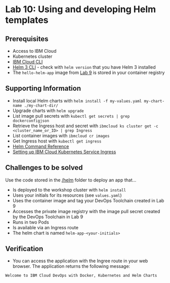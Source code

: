 # Lab 10: Using and developing Helm templates 

## Prerequisites

* Access to IBM Cloud
* Kubernetes cluster
* [IBM Cloud CLI](https://cloud.ibm.com/docs/cli)
* [Helm 3 CLI](https://helm.sh/docs/intro/install/) - check with `helm version` that you have Helm 3 installed
* The `hello-helm-app` image from [Lab 9](./lab-09-ci-cd.md) is stored in your container registry

## Supporting Information

* Install local Helm charts with `helm install -f my-values.yaml my-chart-name ./my-chart-dir/`
* Upgrade charts with `helm upgrade`
* List image pull secrets with `kubectl get secrets | grep dockerconfigjson`
* Retrieve the Ingress host and secret with `ibmcloud ks cluster get -c <cluster_name_or_ID> | grep Ingress`
* List container images with `ibmcloud cr images`
* Get Ingress host with `kubectl get ingress`
* [Helm Command Reference](https://www.ibm.com/cloud/architecture/content/course/helm-fundamentals/helm-commands)
* [Setting up IBM Cloud Kubernetes Service Ingress](https://cloud.ibm.com/docs/containers?topic=containers-ingress)

## Challenges to be solved

Use the code stored in the [/helm](./helm/) folder to deploy an app that...

* Is deployed to the workshop cluster with `helm install`
* Uses your initials for its resources (see `values.yaml`)
* Uses the container image and tag your DevOps Toolchain created in Lab 9
* Accesses the private image registry with the image pull secret created by the DevOps Toolchain in Lab 9
* Runs in two Pods
* Is available via an Ingress route
* The helm chart is named `helm-app-<your-initials>`

## Verification

* You can access the application with the Ingree route in your web browser. The application returns the following message:

````txt
Welcome to IBM Cloud DevOps with Docker, Kubernetes and Helm Charts
````
